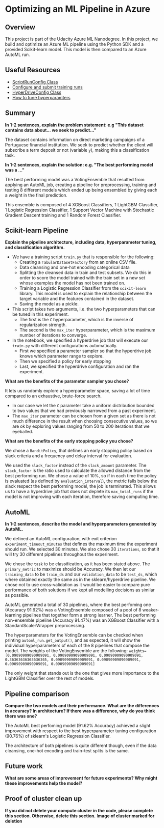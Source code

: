 # Optimizing an ML Pipeline in Azure

## Overview
This project is part of the Udacity Azure ML Nanodegree.
In this project, we build and optimize an Azure ML pipeline using the Python SDK and a provided Scikit-learn model.
This model is then compared to an Azure AutoML run.

## Useful Resources
- [ScriptRunConfig Class](https://docs.microsoft.com/en-us/python/api/azureml-core/azureml.core.scriptrunconfig?view=azure-ml-py)
- [Configure and submit training runs](https://docs.microsoft.com/en-us/azure/machine-learning/how-to-set-up-training-targets)
- [HyperDriveConfig Class](https://docs.microsoft.com/en-us/python/api/azureml-train-core/azureml.train.hyperdrive.hyperdriveconfig?view=azure-ml-py)
- [How to tune hyperparamters](https://docs.microsoft.com/en-us/azure/machine-learning/how-to-tune-hyperparameters)


## Summary
**In 1-2 sentences, explain the problem statement: e.g "This dataset contains data about... we seek to predict..."**

The dataset contains information on direct marketing campaigns of a Portuguese financial institution. We seek to predict whether the client will subscribe a term deposit or not (variable `y`), making this a classification task.

**In 1-2 sentences, explain the solution: e.g. "The best performing model was a ..."**

The best performing model was a VotingEnsemble that resulted from applying an AutoML job, creating a pipeline for preprocessing, training and testing 8 different models which ended up being ensembled by giving each a weight in the final prediction.

This ensemble is composed of 4 XGBoost Classifiers, 1 LightGBM Classifier, 1 Logistic Regression Classifier, 1 Support Vector Machine with Stochastic Gradient Descent training and 1 Random Forest Classifier.

## Scikit-learn Pipeline
**Explain the pipeline architecture, including data, hyperparameter tuning, and classification algorithm.**
* We have a training script `train.py` that is responsible for the following:
  * Creating a `TabularDatasetFactory` from an online CSV file.
  * Data cleansing and one-hot encoding categorical data
  * Splitting the cleansed data in train and test subsets. We do this in order to score the model trained with the train set in a new set whose examples the model has not been trained on.
  * Training a Logistic Regression Classifier from the `scikit-learn` library. This model is used to explain the relationship between the target variable and the features contained in the dataset.
  * Saving the model as a pickle.
* This script takes two arguments, i.e. the two hyperparameters that can be tuned in this experiment.
  * The first is the `C` hyperparameter, which is the inverse of regularization strength.
  * The second is the `max_iter` hyperparameter, which is the maximum number of iterations to converge.
* In the notebook, we specified a hyperdrive job that will execute our `train.py` with different configurations automatically.
  * First we specified a parameter sampler so that the hyperdrive job knows which parameter range to explore.
  * Then we specified a policy for early stopping
  * Last, we specified the hyperdrive configuration and ran the experiment.

**What are the benefits of the parameter sampler you chose?**

It lets us randomly explore a hyperparameter space, saving a lot of time compared to an exhaustive, brute-force search.
* In our case we let the `C` parameter take a uniform distribution bounded to two values that we had previously narrowed from a past experiment.
* The `max_iter` parameter can be chosen from a given set as there is not much difference in the result when choosing consecutive values, so we are ok by exploring values ranging from 50 to 200 iterations that we eyeballed.

**What are the benefits of the early stopping policy you chose?**

We chose a `BanditPolicy`, that defines an early stopping policy based on slack criteria and a frequency and delay interval for evaluation.

We used the `slack_factor` instead of the `slack_amount` parameter. The `slack_factor` is the ratio used to calculate the allowed distance from the best performing run. We chose a value of 10%, so if in each time the policy is evaluated (as defined by `evaluation_interval`), the metric falls below the slack respect the best performing model, the job is terminated. This allows us to have a hyperdrive job that does not deplete its `max_total_runs` if the model is not improving with each iteration, therefore saving computing time.

## AutoML
**In 1-2 sentences, describe the model and hyperparameters generated by AutoML.**

We defined an AutoML configuration, with exit criterion `experiment_timeout_minutes` that defines the maximum time the experiment should run. We selected 30 minutes. We also chose 30 `iterations`, so that it will try 30 different pipelines throughout the experiment.

We chose the `task` to be classification, as it has been stated above. The `primary_metric` to maximize should be Accuracy. We then let our `training_data` to be `train_ds` and our `validation_data` to be `test_ds`, which where obtained exactly the same as in the sklearn/hyperdrive pipeline. We chose not to use cross-validation as it would be easier to compare pure performance of both solutions if we kept all modelling decisions as similar as possible.

AutoML generated a total of 30 pipelines, where the best perfoming one (Accuracy 91.62%) was a VotingEnsemble composed of a pool of 8 weaker-learning pipelines that together form a strong learner. The best performing non-ensemble pipeline (Accuracy 91.47%) was an XGBoost Classifier with a StandardScalerWrapper preprocessing.

The hyperparameters for the VotingEnsemble can be checked when printing `automl_run.get_output()`, and as expected, it will show the individual hyperparameters of each of the 8 pipelines that compose the model. The weights of the VotingEnsemble are the following:
```weights=[0.09090909090909091, 0.09090909090909091, 0.09090909090909091, 0.36363636363636365, 0.09090909090909091, 0.09090909090909091, 0.09090909090909091, 0.09090909090909091]```

The only weight that stands out is the one that gives more importance to the LightGBM Classifier over the rest of models.

## Pipeline comparison
**Compare the two models and their performance. What are the differences in accuracy? In architecture? If there was a difference, why do you think there was one?**

The AutoML best perfoming model (91.62% Accuracy) achieved a slight improvement with respect to the best hyperparameter tuning configuration (90.76%) of sklearn's Logistic Regression Classifier.

The architecture of both pipelines is quite different though, even if the data cleansing, one-hot encoding and train-test splits is the same. 

## Future work
**What are some areas of improvement for future experiments? Why might these improvements help the model?**

## Proof of cluster clean up
**If you did not delete your compute cluster in the code, please complete this section. Otherwise, delete this section.**
**Image of cluster marked for deletion**
